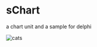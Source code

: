 # sChart
a chart unit and a sample for delphi  

![cats](https://user-images.githubusercontent.com/39131560/94283847-85972180-ff8c-11ea-849e-379378485dde.png)
